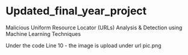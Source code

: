 # Updated_final_year_project
Malicious Uniform Resource Locator (URLs) Analysis &amp; Detection using Machine Learning Techniques

Under the code Line 10 - the image is upload under url pic.png
